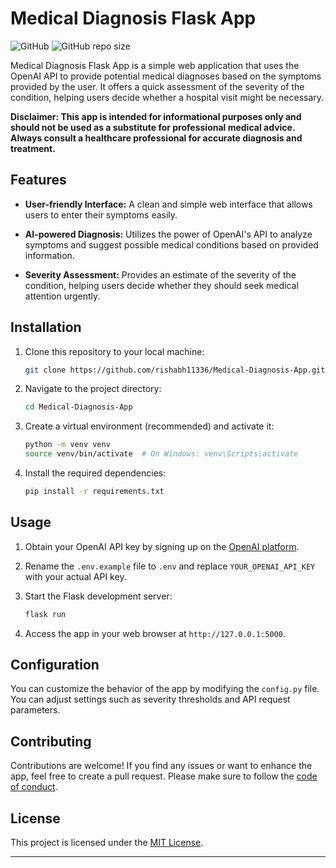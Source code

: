 # Medical Diagnosis Flask App

![GitHub](https://img.shields.io/github/license/rishabh11336/medical-diagnosis-app)
![GitHub repo size](https://img.shields.io/github/repo-size/rishabh11336/medical-diagnosis-app)

Medical Diagnosis Flask App is a simple web application that uses the OpenAI API to provide potential medical diagnoses based on the symptoms provided by the user. It offers a quick assessment of the severity of the condition, helping users decide whether a hospital visit might be necessary.

**Disclaimer: This app is intended for informational purposes only and should not be used as a substitute for professional medical advice. Always consult a healthcare professional for accurate diagnosis and treatment.**

## Features

- **User-friendly Interface:** A clean and simple web interface that allows users to enter their symptoms easily.

- **AI-powered Diagnosis:** Utilizes the power of OpenAI's API to analyze symptoms and suggest possible medical conditions based on provided information.

- **Severity Assessment:** Provides an estimate of the severity of the condition, helping users decide whether they should seek medical attention urgently.

## Installation

1. Clone this repository to your local machine:

   ```bash
   git clone https://github.com/rishabh11336/Medical-Diagnosis-App.git
   ```

2. Navigate to the project directory:

   ```bash
   cd Medical-Diagnosis-App
   ```

3. Create a virtual environment (recommended) and activate it:

   ```bash
   python -m venv venv
   source venv/bin/activate  # On Windows: venv\Scripts\activate
   ```

4. Install the required dependencies:

   ```bash
   pip install -r requirements.txt
   ```

## Usage

1. Obtain your OpenAI API key by signing up on the [OpenAI platform](https://beta.openai.com/signup/).

2. Rename the `.env.example` file to `.env` and replace `YOUR_OPENAI_API_KEY` with your actual API key.

3. Start the Flask development server:

   ```bash
   flask run
   ```

4. Access the app in your web browser at `http://127.0.0.1:5000`.

## Configuration

You can customize the behavior of the app by modifying the `config.py` file. You can adjust settings such as severity thresholds and API request parameters.

## Contributing

Contributions are welcome! If you find any issues or want to enhance the app, feel free to create a pull request. Please make sure to follow the [code of conduct](CODE_OF_CONDUCT.md).

## License

This project is licensed under the [MIT License](LICENSE).

---
